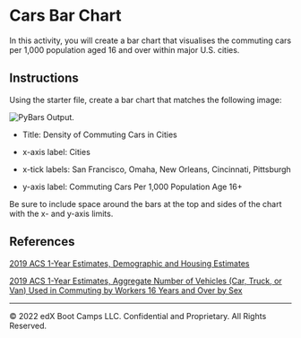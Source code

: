 # Cars Bar Chart

In this activity, you will create a bar chart that visualises the commuting cars per 1,000 population aged 16 and over within major U.S. cities.

## Instructions

Using the starter file, create a bar chart that matches the following image:

![PyBars Output.](https://static.bc-edx.com/data/dla-1-2/m5/lessons/1/5-1-CarDensity.png)

* Title: Density of Commuting Cars in Cities

* x-axis label: Cities

* x-tick labels: San Francisco, Omaha, New Orleans, Cincinnati, Pittsburgh

* y-axis label: Commuting Cars Per 1,000 Population Age 16+

Be sure to include space around the bars at the top and sides of the chart with the x- and y-axis limits.

## References

[2019 ACS 1-Year Estimates, Demographic and Housing Estimates](https://data.census.gov/cedsci/table?q=population%20of%20san%20francisco%20city%202019&t=001%20-%20Total%20population&g=1600000US0667000,2255000,3137000,3915000,4055000,4261000,5553000&tid=ACSDP1Y2019.DP05)

[2019 ACS 1-Year Estimates, Aggregate Number of Vehicles (Car, Truck, or Van) Used in Commuting by Workers 16 Years and Over by Sex](https://data.census.gov/cedsci/table?q=cars%20in%20cities&t=Populations%20and%20People&g=1600000US0667000,2255000,3137000,3915000,4055000,4261000,5553000_310XX00US14500&tid=ACSDT1Y2019.B08015)

---

© 2022 edX Boot Camps LLC. Confidential and Proprietary. All Rights Reserved.
